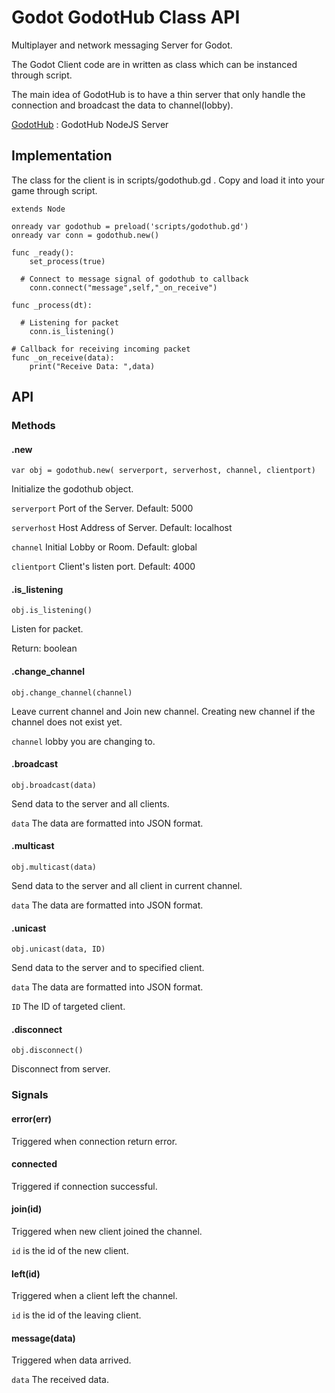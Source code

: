 # Godot GodotHub Class API

Multiplayer and network messaging Server for Godot.

The Godot Client code are in written as class which can be instanced through script.

The main idea of GodotHub is to have a thin server that only handle the connection and broadcast the data to channel(lobby).

[GodotHub](https://github.com/Windastella/godothub) : GodotHub NodeJS Server

## Implementation

The class for the client is in scripts/godothub.gd . Copy and load it into your game through script.


```
extends Node

onready var godothub = preload('scripts/godothub.gd')
onready var conn = godothub.new()

func _ready():
	set_process(true)

  # Connect to message signal of godothub to callback
	conn.connect("message",self,"_on_receive")

func _process(dt):

  # Listening for packet
	conn.is_listening()

# Callback for receiving incoming packet
func _on_receive(data):
	print("Receive Data: ",data)

```

## API

### Methods

#### .new

` var obj = godothub.new( serverport, serverhost, channel, clientport) `

Initialize the godothub object.

`serverport` Port of the Server. Default: 5000

`serverhost` Host Address of Server. Default: localhost

`channel` Initial Lobby or Room. Default: global

`clientport` Client's listen port. Default: 4000

#### .is_listening

` obj.is_listening() `

Listen for packet.

Return: boolean

#### .change_channel

` obj.change_channel(channel) `

Leave current channel and Join new channel. Creating new channel if the channel does not exist yet.

`channel` lobby you are changing to.

#### .broadcast

` obj.broadcast(data) `

Send data to the server and all clients.

`data` The data are formatted into JSON format.

#### .multicast

` obj.multicast(data) `

Send data to the server and all client in current channel.

`data` The data are formatted into JSON format.

#### .unicast

` obj.unicast(data, ID) `

Send data to the server and to specified client.

`data` The data are formatted into JSON format.

`ID` The ID of targeted client.

#### .disconnect

` obj.disconnect() `

Disconnect from server.

### Signals

#### error(err)

Triggered when connection return error.

#### connected

Triggered if connection successful.

#### join(id)

Triggered when new client joined the channel.

`id` is the id of the new client.

#### left(id)

Triggered when a client left the channel.

`id` is the id of the leaving client.

#### message(data)

Triggered when data arrived.

`data` The received data.
